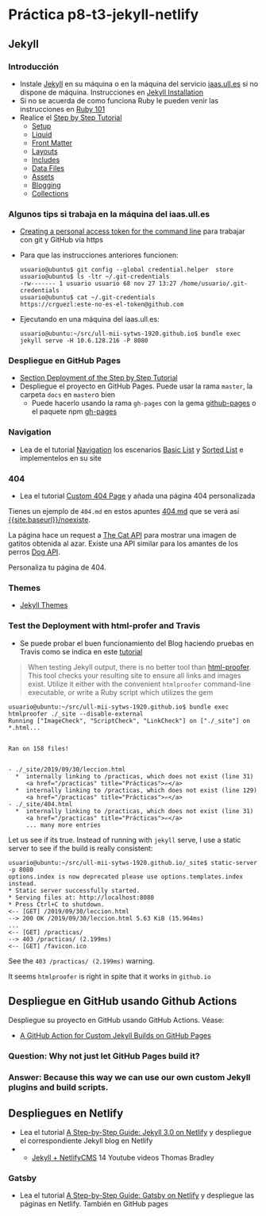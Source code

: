 # Práctica p8-t3-jekyll-netlify

## Jekyll

### Introducción

* Instale [Jekyll](https://jekyllrb.com/docs/) en su máquina o en la máquina del servicio [iaas.ull.es]({{site.baseurl}}/tema1-introduccion/practicas/p01-t1-iaas/) si no dispone de máquina. Instrucciones en [Jekyll Installation](https://jekyllrb.com/docs/installation/)
* Si no se acuerda de como funciona Ruby le pueden venir las instrucciones en [Ruby 101](https://jekyllrb.com/docs/ruby-101/)
* Realice el [Step by Step Tutorial](https://jekyllrb.com/docs/step-by-step/01-setup/)
    *   [Setup](https://jekyllrb.com/docs/step-by-step/01-setup/)
    *   [Liquid](https://jekyllrb.com/docs/step-by-step/02-liquid/)
    *   [Front Matter](https://jekyllrb.com/docs/step-by-step/03-front-matter/)
    *   [Layouts](https://jekyllrb.com/docs/step-by-step/04-layouts/)
    *   [Includes](https://jekyllrb.com/docs/step-by-step/05-includes/)
    *   [Data Files](https://jekyllrb.com/docs/step-by-step/06-data-files/)
    *   [Assets](https://jekyllrb.com/docs/step-by-step/07-assets/)
    *   [Blogging](https://jekyllrb.com/docs/step-by-step/08-blogging/)
    *   [Collections](https://jekyllrb.com/docs/step-by-step/09-collections/)

### Algunos tips si trabaja en la máquina del iaas.ull.es

* [Creating a personal access token for the command line](https://help.github.com/es/github/authenticating-to-github/creating-a-personal-access-token-for-the-command-line) para trabajar con git y GitHub vía https
* Para que las instrucciones anteriores funcionen:

  ```
  usuario@ubuntu$ git config --global credential.helper  store
  usuario@ubuntu$ ls -ltr ~/.git-credentials 
  -rw------- 1 usuario usuario 68 nov 27 13:27 /home/usuario/.git-credentials
  usuario@ubuntu$ cat ~/.git-credentials 
  https://crguezl:este-no-es-el-token@github.com
  ```
* Ejecutando en una máquina del iaas.ull.es:

    ```
    usuario@ubuntu:~/src/ull-mii-sytws-1920.github.io$ bundle exec jekyll serve -H 10.6.128.216 -P 8080
    ```

### Despliegue en GitHub Pages

*   [Section Deployment of the Step by Step Tutorial](https://jekyllrb.com/docs/step-by-step/10-deployment/)
* Despliegue el proyecto en GitHub Pages. Puede usar la rama `master`, la carpeta `docs` en `master`o bien
    * Puede hacerlo usando la rama `gh-pages` con la gema [github-pages](https://jekyllrb.com/docs/github-pages/#deploying-jekyll-to-github-pages) o el paquete npm [gh-pages](https://www.npmjs.com/package/gh-pages)

### Navigation

* Lea de el tutorial [Navigation](https://jekyllrb.com/tutorials/navigation/) los escenarios [Basic List](https://jekyllrb.com/tutorials/navigation/#scenario-1-basic-list) y [Sorted List](https://jekyllrb.com/tutorials/navigation/#scenario-2-sorted-list) e implementelos en su site

### 404

* Lea el tutorial [Custom 404 Page](https://jekyllrb.com/tutorials/custom-404-page/) y añada una página 404 personalizada

Tienes un ejemplo de `404.md` en estos apuntes [404.md](https://raw.githubusercontent.com/ULL-MII-SYTWS-1920/ull-mii-sytws-1920.github.io/master/404.md?token=AAIW6GQY7F2KE5JVJXGD7UC546XEM) que se verá así 
[{{site.baseurl}}/noexiste]({{site.baseurl}}/noexiste).

La página hace un request a [The Cat API](https://thecatapi.com/) para mostrar una imagen de  gatitos obtenida al azar.
Existe una API similar para los amantes de los perros [Dog API](https://dog.ceo/dog-api/). 

Personaliza tu página de 404.

### Themes

* [Jekyll Themes](https://jekyllrb.com/docs/themes/)

### Test the Deployment with html-profer and Travis

* Se puede probar el buen funcionamiento del Blog haciendo pruebas en Travis como se indica en este [tutorial](https://jekyllrb.com/docs/continuous-integration/travis-ci/#1-enabling-travis-and-github)

> When testing Jekyll output, there is no better tool than <a href="https://github.com/gjtorikian/html-proofer">html-proofer</a>.
> This tool checks your resulting site to ensure all links and images exist.
> Utilize it either with the convenient <code>htmlproofer</code> command-line executable,
> or write a Ruby script which utilizes the gem

```
usuario@ubuntu:~/src/ull-mii-sytws-1920.github.io$ bundle exec htmlproofer ./_site --disable-external
Running ["ImageCheck", "ScriptCheck", "LinkCheck"] on ["./_site"] on *.html... 


Ran on 158 files!


- ./_site/2019/09/30/leccion.html
  *  internally linking to /practicas, which does not exist (line 31)
     <a href="/practicas" title="Prácticas">✍</a>
  *  internally linking to /practicas, which does not exist (line 129)
     <a href="/practicas" title="Prácticas">✍</a>
- ./_site/404.html
  *  internally linking to /practicas, which does not exist (line 31)
     <a href="/practicas" title="Prácticas">✍</a>
     ... many more entries
```

Let us see if its true. Instead of running with `jekyll` serve, I use a static server to see if the build 
is really consistent:

```
usuario@ubuntu:~/src/ull-mii-sytws-1920.github.io/_site$ static-server -p 8080
options.index is now deprecated please use options.templates.index instead.
* Static server successfully started.
* Serving files at: http://localhost:8080
* Press Ctrl+C to shutdown.
<-- [GET] /2019/09/30/leccion.html
--> 200 OK /2019/09/30/leccion.html 5.63 KiB (15.964ms)
...
<-- [GET] /practicas/
--> 403 /practicas/ (2.199ms)
<-- [GET] /favicon.ico
```

See the `403 /practicas/ (2.199ms)` warning.

It seems `htmlproofer` is right in spite that it works in `github.io`

## Despliegue en GitHub usando Github Actions

Despliegue su proyecto en GitHub usando GitHub Actions. Véase:

* [A GitHub Action for Custom Jekyll Builds on GitHub Pages](https://github.com/BryanSchuetz/jekyll-deploy-gh-pages)

### Question: Why not just let GitHub Pages build it? 
### Answer: Because this way we can use our own custom Jekyll plugins and build scripts.

## Despliegues en Netlify

* Lea el tutorial [A Step-by-Step Guide: Jekyll 3.0 on Netlify](https://www.netlify.com/blog/2015/10/28/a-step-by-step-guide-jekyll-3.0-on-netlify/) y despliegue el correspondiente Jekyll blog en Netlify
* * [Jekyll + NetlifyCMS](https://www.youtube.com/playlist?list=PLWjCJDeWfDdcU8zbZZrr6L1zpf_2Eqt_w) 14 Youtube videos Thomas Bradley


### Gatsby

* Lea el tutorial [A Step-by-Step Guide: Gatsby on Netlify](https://www.netlify.com/blog/2016/02/24/a-step-by-step-guide-gatsby-on-netlify/) y despliegue las páginas en Netlify. También en GitHub pages